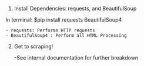 1) Install Dependencies: requests, and BeautifulSoup
	
In terminal: $pip install requests BeautifulSoup4

    - requests: Performs HTTP requests
	- BeautifulSoup4 : Perform all HTML Processing

2) Get to scraping! 
    
    -See internal documentation for further breakdown